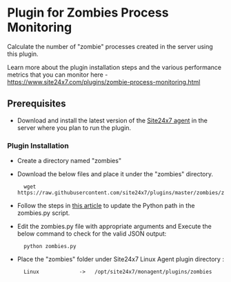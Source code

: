 
Plugin for Zombies Process Monitoring
=====================================

Calculate the number of "zombie" processes created in the server using this plugin.

Learn more about the plugin installation steps and the various performance metrics that you can monitor here - https://www.site24x7.com/plugins/zombie-process-monitoring.html
## Prerequisites

- Download and install the latest version of the [Site24x7 agent](https://www.site24x7.com/app/client#/admin/inventory/add-monitor) in the server where you plan to run the plugin. 


### Plugin Installation  

- Create a directory named "zombies"

- Download the below files and place it under the "zombies" directory.

		wget https://raw.githubusercontent.com/site24x7/plugins/master/zombies/zombies.py

- Follow the steps in [this article](https://support.site24x7.com/portal/en/kb/articles/updating-python-path-in-a-plugin-script-for-linux-servers) to update the Python path in the zombies.py script.

- Edit the zombies.py file with appropriate arguments and Execute the below command to check for the valid JSON output:

		python zombies.py

- Place the "zombies" folder under Site24x7 Linux Agent plugin directory : 

		Linux             ->   /opt/site24x7/monagent/plugins/zombies
